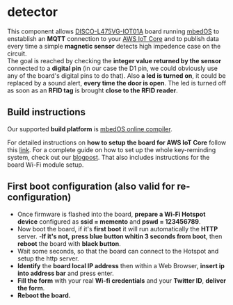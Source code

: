 # **detector**

This component allows [DISCO-L475VG-IOT01A](https://os.mbed.com/platforms/ST-Discovery-L475E-IOT01A/#board-pinout)  board running [mbedOS](https://www.mbed.com/en/) to enstablish an **MQTT** connection to your [AWS IoT Core](https://aws.amazon.com/iot-core/) and to publish data every time a simple **magnetic sensor** detects high impedence case on the circuit.  
The goal is reached by checking the **integer value returned by the sensor** connected to a **digital pin** (in our case the D1 pin, we could obviously use any of the board's digital pins to do that). Also **a led is turned on**, it could be replaced by a sound alert, **every time the door is open**. The led is turned off as soon as an **RFID tag** is brought **close to the RFID reader**.

## Build instructions

Our supported **build platform** is [mbedOS online compiler](https://ide.mbed.com/compiler).

For detailed instructions on **how to setup the board for AWS IoT Core** follow this [link](https://os.mbed.com/users/coisme/notebook/aws-iot-from-mbed-os-device/). For a complete guide on how to set up the whole key-reminding system, check out our [blogpost](https://www.hackster.io/memento-team/memento-07ff93).
That also includes instructions for the board Wi-Fi module setup.

## First boot configuration (also valid for re-configuration)

- Once firmware is flashed into the board, **prepare a Wi-Fi Hotspot device** configured as **ssid = memento** and **pswd = 123456789**.
- Now boot the board, if it's **first boot** it will run automatically the **HTTP** server.
-**If it's not,** **press blue button whitin 3 seconds from boot**, then **reboot** the board with **black button**.
- Wait some seconds, so that the board can connect to the Hotspot and setup the http server.
- **Identify** the **board local IP address** then within a Web Browser, **insert ip into address bar** and press enter.
- **Fill the form** with your real **Wi-fi credentials** and your **Twitter ID**, **deliver the form**.
- **Reboot the board.**
